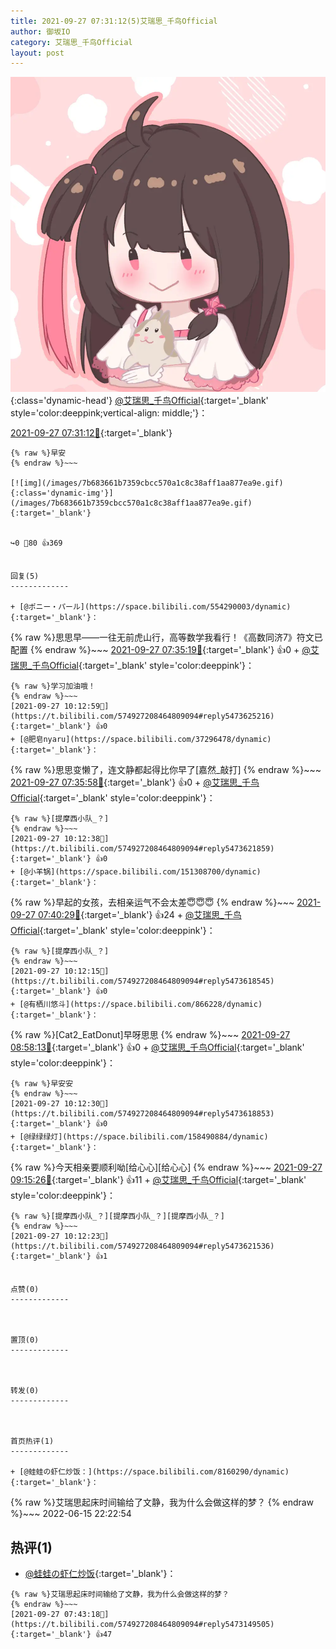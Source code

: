 ```yaml
---
title: 2021-09-27 07:31:12(5)艾瑞思_千鸟Official
author: 御坂IO
category: 艾瑞思_千鸟Official
layout: post
---
```


![img](/images/7e08840c56f251de28bdf766b647bd5fe9a5d50a.jpg){:class='dynamic-head'}
[@艾瑞思_千鸟Official](https://space.bilibili.com/1090010845/dynamic){:target='_blank' style='color:deeppink;vertical-align: middle;'}：

[2021-09-27 07:31:12🔗](https://t.bilibili.com/574927208464809094){:target='_blank'}

~~~
{% raw %}早安
{% endraw %}~~~

[![img](/images/7b683661b7359cbcc570a1c8c38aff1aa877ea9e.gif){:class='dynamic-img'}](/images/7b683661b7359cbcc570a1c8c38aff1aa877ea9e.gif){:target='_blank'}


↪️0 💬80 👍369


回复(5)
-------------

+ [@ポニー・パール](https://space.bilibili.com/554290003/dynamic){:target='_blank'}：
~~~
{% raw %}思思早——一往无前虎山行，高等数学我看行！《高数同济7》符文已配置
{% endraw %}~~~
[2021-09-27 07:35:19🔗](https://t.bilibili.com/574927208464809094#reply5473134041){:target='_blank'} 👍0
    + [@艾瑞思_千鸟Official](https://space.bilibili.com/1090010845/dynamic){:target='_blank' style='color:deeppink'}：
~~~
{% raw %}学习加油哦！
{% endraw %}~~~
[2021-09-27 10:12:59🔗](https://t.bilibili.com/574927208464809094#reply5473625216){:target='_blank'} 👍0
+ [@肥皂nyaru](https://space.bilibili.com/37296478/dynamic){:target='_blank'}：
~~~
{% raw %}思思变懒了，连文静都起得比你早了[嘉然_敲打]
{% endraw %}~~~
[2021-09-27 07:35:58🔗](https://t.bilibili.com/574927208464809094#reply5473134438){:target='_blank'} 👍0
    + [@艾瑞思_千鸟Official](https://space.bilibili.com/1090010845/dynamic){:target='_blank' style='color:deeppink'}：
~~~
{% raw %}[提摩西小队_？]
{% endraw %}~~~
[2021-09-27 10:12:38🔗](https://t.bilibili.com/574927208464809094#reply5473621859){:target='_blank'} 👍0
+ [@小羊锅](https://space.bilibili.com/151308700/dynamic){:target='_blank'}：
~~~
{% raw %}早起的女孩，去相亲运气不会太差😇😇😇
{% endraw %}~~~
[2021-09-27 07:40:29🔗](https://t.bilibili.com/574927208464809094#reply5473156835){:target='_blank'} 👍24
    + [@艾瑞思_千鸟Official](https://space.bilibili.com/1090010845/dynamic){:target='_blank' style='color:deeppink'}：
~~~
{% raw %}[提摩西小队_？]
{% endraw %}~~~
[2021-09-27 10:12:15🔗](https://t.bilibili.com/574927208464809094#reply5473618545){:target='_blank'} 👍0
+ [@有栖川悠斗](https://space.bilibili.com/866228/dynamic){:target='_blank'}：
~~~
{% raw %}[Cat2_EatDonut]早呀思思
{% endraw %}~~~
[2021-09-27 08:58:13🔗](https://t.bilibili.com/574927208464809094#reply5473365786){:target='_blank'} 👍0
    + [@艾瑞思_千鸟Official](https://space.bilibili.com/1090010845/dynamic){:target='_blank' style='color:deeppink'}：
~~~
{% raw %}早安安
{% endraw %}~~~
[2021-09-27 10:12:30🔗](https://t.bilibili.com/574927208464809094#reply5473618853){:target='_blank'} 👍0
+ [@绿绿绿灯](https://space.bilibili.com/158490884/dynamic){:target='_blank'}：
~~~
{% raw %}今天相亲要顺利呦[给心心][给心心]
{% endraw %}~~~
[2021-09-27 09:15:26🔗](https://t.bilibili.com/574927208464809094#reply5473421361){:target='_blank'} 👍11
    + [@艾瑞思_千鸟Official](https://space.bilibili.com/1090010845/dynamic){:target='_blank' style='color:deeppink'}：
~~~
{% raw %}[提摩西小队_？][提摩西小队_？][提摩西小队_？]
{% endraw %}~~~
[2021-09-27 10:12:23🔗](https://t.bilibili.com/574927208464809094#reply5473621536){:target='_blank'} 👍1


点赞(0)
-------------



置顶(0)
-------------



转发(0)
-------------



首页热评(1)
-------------

+ [@蛙蛙の虾仁炒饭：](https://space.bilibili.com/8160290/dynamic){:target='_blank'}：
~~~
{% raw %}艾瑞思起床时间输给了文静，我为什么会做这样的梦？
{% endraw %}~~~
2022-06-15 22:22:54


热评(1)
-------------

+ [@蛙蛙の虾仁炒饭](https://space.bilibili.com/8160290/dynamic){:target='_blank'}：
~~~
{% raw %}艾瑞思起床时间输给了文静，我为什么会做这样的梦？
{% endraw %}~~~
[2021-09-27 07:43:18🔗](https://t.bilibili.com/574927208464809094#reply5473149505){:target='_blank'} 👍47


